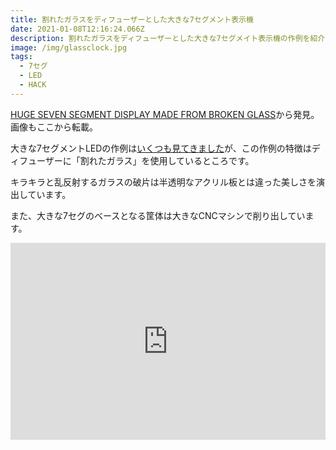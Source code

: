 ```yaml
---
title: 割れたガラスをディフューザーとした大きな7セグメント表示機
date: 2021-01-08T12:16:24.066Z
description: 割れたガラスをディフューザーとした大きな7セグメイト表示機の作例を紹介します。
image: /img/glassclock.jpg
tags:
  - 7セグ
  - LED
  - HACK
---
```

[HUGE SEVEN SEGMENT DISPLAY MADE FROM BROKEN GLASS](https://hackaday.com/2020/02/10/huge-seven-segment-display-made-from-broken-glass/)から発見。画像もここから転載。

大きな7セグメントLEDの作例は[いくつも見てきました](../../tags/7セグ/)が、この作例の特徴はディフューザーに「割れたガラス」を使用しているところです。

キラキラと乱反射するガラスの破片は半透明なアクリル板とは違った美しさを演出しています。

また、大きな7セグのベースとなる筐体は大きなCNCマシンで削り出しています。

<iframe width="100%" height="315" src="https://www.youtube.com/embed/m1vyYFlk2MA" frameborder="0" allow="accelerometer; autoplay; clipboard-write; encrypted-media; gyroscope; picture-in-picture" allowfullscreen></iframe>
